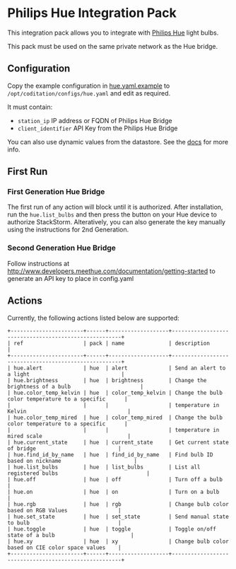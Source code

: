 # Philips Hue Integration Pack

This integration pack allows you to integrate with
[Philips Hue](http://meethue.com) light bulbs.

This pack must be used on the same private network as the Hue bridge.

## Configuration

Copy the example configuration in [hue.yaml.example](./hue.yaml.example)
to `/opt/coditation/configs/hue.yaml` and edit as required.

It must contain:

* `station_ip` IP address or FQDN of Philips Hue Bridge
* `client_identifier` API Key from the Philips Hue Bridge

You can also use dynamic values from the datastore. See the
[docs](https://docs.coditation.com/reference/pack_configs.html) for more info.

## First Run

### First Generation Hue Bridge

The first run of any action will block until it is authorized. After
installation, run the `hue.list_bulbs` and then press the button
on your Hue device to authorize StackStorm.  Alteratively, you can also
generate the key manually using the instructions for 2nd Generation.

### Second Generation Hue Bridge

Follow instructions at http://www.developers.meethue.com/documentation/getting-started 
to generate an API key to place in config.yaml

## Actions

Currently, the following actions listed below are supported:

```
+-----------------------+------+-------------------+------------------------------------------------------+
| ref                   | pack | name              | description                                          |
+-----------------------+------+-------------------+------------------------------------------------------+
| hue.alert             | hue  | alert             | Send an alert to a light                             |
| hue.brightness        | hue  | brightness        | Change the brightness of a bulb                      |
| hue.color_temp_kelvin | hue  | color_temp_kelvin | Change the bulb color temperature to a specific      |
|                       |      |                   | temperature in Kelvin                                |
| hue.color_temp_mired  | hue  | color_temp_mired  | Change the bulb color temperature to a specific      |
|                       |      |                   | temperature in mired scale                           |
| hue.current_state     | hue  | current_state     | Get current state of bridge                          |
| hue.find_id_by_name   | hue  | find_id_by_name   | Find bulb ID based on nickname                       |
| hue.list_bulbs        | hue  | list_bulbs        | List all registered bulbs                            |
| hue.off               | hue  | off               | Turn off a bulb                                      |
| hue.on                | hue  | on                | Turn on a bulb                                       |
| hue.rgb               | hue  | rgb               | Change bulb color based on RGB Values                |
| hue.set_state         | hue  | set_state         | Send manual state to bulb                            |
| hue.toggle            | hue  | toggle            | Toggle on/off state of a bulb                        |
| hue.xy                | hue  | xy                | Change bulb color based on CIE color space values    |
+-----------------------+------+-------------------+------------------------------------------------------+
```
